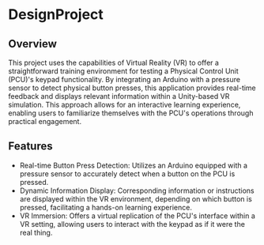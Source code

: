 # DesignProject
## **Overview**
This project uses the capabilities of Virtual Reality (VR) to offer a straightforward training environment for testing a Physical Control Unit (PCU)'s keypad functionality. By integrating an Arduino with a pressure sensor to detect physical button presses, this application provides real-time feedback and displays relevant information within a Unity-based VR simulation. This approach allows for an interactive learning experience, enabling users to familiarize themselves with the PCU's operations through practical engagement.

## **Features**
- Real-time Button Press Detection: Utilizes an Arduino equipped with a pressure sensor to accurately detect when a button on the PCU is pressed.
- Dynamic Information Display: Corresponding information or instructions are displayed within the VR environment, depending on which button is pressed, facilitating a hands-on learning experience.
- VR Immersion: Offers a virtual replication of the PCU's interface within a VR setting, allowing users to interact with the keypad as if it were the real thing.
